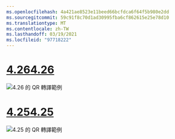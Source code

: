 ```yaml
---
ms.openlocfilehash: 4a421ae8523e11beed66bcfdca6f64f5b980e2dd
ms.sourcegitcommit: 59c91f8c70d1ad30995fba6cf862615e25e78d10
ms.translationtype: MT
ms.contentlocale: zh-TW
ms.lasthandoff: 03/19/2021
ms.locfileid: "97718222"
---
```

# <a name="426"></a>[<span data-ttu-id="b33b9-101">4.26</span><span class="sxs-lookup"><span data-stu-id="b33b9-101">4.26</span></span>](#tab/426)

![4\.26 的 QR 轉譯範例](../images/qr-codes-img-02.png)

# <a name="425"></a>[<span data-ttu-id="b33b9-103">4.25</span><span class="sxs-lookup"><span data-stu-id="b33b9-103">4.25</span></span>](#tab/425)

![4\.25 的 QR 轉譯範例](../images/unreal-qr-render.PNG)

